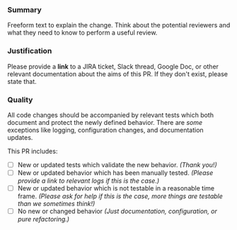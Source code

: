### Summary

Freeform text to explain the change. Think about the potential reviewers
and what they need to know to perform a useful review.

### Justification

Please provide a **link** to a JIRA ticket, Slack thread, Google Doc,
or other relevant documentation about the aims of this PR. If they
don't exist, please state that.

### Quality

All code changes should be accompanied by relevant tests which
both document and protect the newly defined behavior. There are
_some_ exceptions like logging, configuration changes, and documentation updates.

This PR includes:

  - [ ] New or updated tests which validate the new behavior. _(Thank you!)_
  - [ ] New or updated behavior which has been manually tested. _(Please provide a link to relevant logs if this is the case.)_
  - [ ] New or updated behavior which is not testable in a reasonable time frame. _(Please ask for help if this is the case, more things are testable than we sometimes think!)_
  - [ ] No new or changed behavior _(Just documentation, configuration, or pure refactoring.)_
